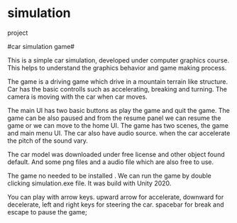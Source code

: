 # simulation
 project

 
#car simulation game#

This is a simple car simulation, developed under computer graphics course.
This helps to understand the graphics behavior and game making process.

The game is a driving game which drive in a mountain terrain like structure.
Car has the basic controlls such as accelerating, breaking and turning.
The camera is moving with the car when car moves.

The main UI has two basic buttons as play the game and quit the game.
The game can be also paused and from the resume panel we can resume the game or we can move to the home UI.
The game has two scenes, the game and main menu UI.
The car also have audio source.
when the car accelerate the pitch of the sound vary.
  
The car model was downloaded under free license and other object found default.
And some png files and a audio file which are also free to use.


The game no needed to be installed .
We can run the game by double clicking simulation.exe file.
It was build with Unity 2020.

You can play with arrow keys.
upward arrow for accelerate, downward for decelerate, left and right keys for steering the car.
spacebar for break and escape to pause the game;

